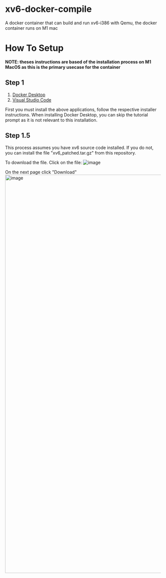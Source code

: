 # xv6-docker-compile
 A docker container that can build and run xv6-i386 with Qemu, the docker container runs on M1 mac

# How To Setup
**NOTE: theses instructions are based of the installation process on M1 MacOS as this is the primary usecase for the container** 

## Step 1

1. [Docker Desktop](https://www.docker.com/products/docker-desktop/)
2. [Visual Studio Code](https://code.visualstudio.com/)

First you must install the above applications, follow the respective installer instructions.
When installing Docker Desktop, you can skip the tutorial prompt as it is not relevant to this installation.

## Step 1.5

This process assumes you have xv6 source code installed.
If you do not, you can install the file "xv6_patched.tar.gz" from this repository.

To download the file. Click on the file:
![image](https://user-images.githubusercontent.com/53998902/187934692-9229d28a-f834-4c33-a93f-ee783140b576.png)

On the next page click "Download"
<img width="1287" alt="image" src="https://user-images.githubusercontent.com/53998902/187935412-dc2787c6-841a-4ff5-9749-37ec21ff0a59.png">
